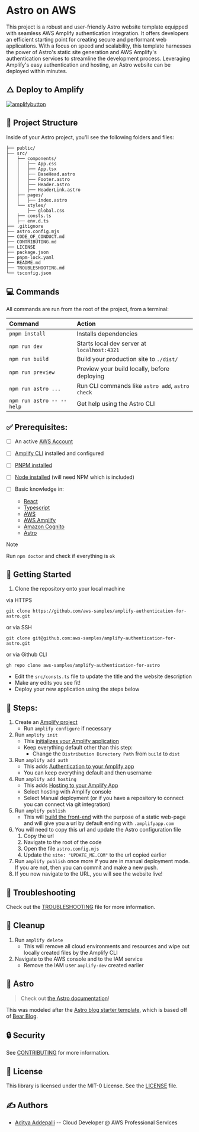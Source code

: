 # Astro on AWS

This project is a robust and user-friendly Astro website template equipped with seamless AWS Amplify authentication integration. It offers developers an efficient starting point for creating secure and performant web applications. With a focus on speed and scalability, this template harnesses the power of Astro's static site generation and AWS Amplify's authentication services to streamline the development process. Leveraging Amplify's easy authentication and hosting, an Astro website can be deployed within minutes.

## △ Deploy to Amplify

[![amplifybutton](https://oneclick.amplifyapp.com/button.svg)](https://console.aws.amazon.com/amplify/home#/deploy?repo=https://github.com/aws-samples/amplify-authentication-for-astro)

## 📁 Project Structure

Inside of your Astro project, you'll see the following folders and files:

```
├── public/
├── src/
│   ├── components/
│   │   ├── App.css
│   │   ├── App.tsx
│   │   ├── BaseHead.astro
│   │   ├── Footer.astro
│   │   ├── Header.astro
│   │   ├── HeaderLink.astro
│   ├── pages/
│   │   ├── index.astro
│   └── styles/
│       ├── global.css
│   ├── consts.ts
│   ├── env.d.ts
├── .gitignore
├── astro.config.mjs
├── CODE_OF_CONDUCT.md
├── CONTRIBUTING.md
├── LICENSE
├── package.json
├── pnpm-lock.yaml
├── README.md
├── TROUBLESHOOTING.md
└── tsconfig.json
```

## 💻 Commands

All commands are run from the root of the project, from a terminal:

| Command                   | Action                                           |
| :------------------------ | :----------------------------------------------- |
| `pnpm install`            | Installs dependencies                            |
| `npm run dev`             | Starts local dev server at `localhost:4321`      |
| `npm run build`           | Build your production site to `./dist/`          |
| `npm run preview`         | Preview your build locally, before deploying     |
| `npm run astro ...`       | Run CLI commands like `astro add`, `astro check` |
| `npm run astro -- --help` | Get help using the Astro CLI                     |

## ✅ Prerequisites:

- [ ] An active [AWS Account](https://aws.amazon.com/getting-started/)
- [ ] [Amplify CLI](https://docs.amplify.aws/cli/) installed and configured
- [ ] [PNPM installed](https://pnpm.io/installation)
- [ ] [Node installed](https://nodejs.org/en) (will need NPM which is included)
- [ ] Basic knowledge in:

  - [React](https://react.dev/)
  - [Typescript](https://www.typescriptlang.org/)
  - [AWS](https://aws.amazon.com/)
  - [AWS Amplify](https://aws.amazon.com/amplify/)
  - [Amazon Cognito](https://aws.amazon.com/cognito/)
  - [Astro](https://astro.build/)

> [!NOTE]
> Run `npm doctor` and check if everything is `ok`

## 🚀 Getting Started

1. Clone the repository onto your local machine

via HTTPS

```
git clone https://github.com/aws-samples/amplify-authentication-for-astro.git
```

or via SSH

```
git clone git@github.com:aws-samples/amplify-authentication-for-astro.git
```

or via Github CLI

```
gh repo clone aws-samples/amplify-authentication-for-astro
```

- Edit the `src/consts.ts` file to update the title and the website description
- Make any edits you see fit!
- Deploy your new application using the steps below

## 🐚 Steps:

1. Create an [Amplify project](https://docs.amplify.aws/lib/project-setup/prereq/q/platform/js/)
   - Run `amplify configure` if necessary
2. Run `amplify init`
   - This [initializes your Amplify application](https://docs.amplify.aws/cli/start/workflows/#initialize-new-project)
   - Keep everything default other than this step:
     - Change the `Distribution Directory Path` from `build` to `dist`
3. Run `amplify add auth`
   - This adds [Authentication to your Amplify app](https://docs.amplify.aws/lib/auth/getting-started/q/platform/js/#set-up-and-configure-amplify-auth)
   - You can keep everything default and then username
4. Run `amplify add hosting`
   - This adds [Hosting to your Amplify App](https://docs.amplify.aws/start/getting-started/hosting/q/integration/react/)
   - Select hosting with Amplify console
   - Select Manual deployment (or if you have a repository to connect you can connect via git integration)
5. Run `amplify publish`
   - This will [build the front-end](https://docs.amplify.aws/start/getting-started/hosting/q/integration/js/#publish-your-app) with the purpose of a static web-page and will give you a url by default ending with `.amplifyapp.com`
6. You will need to copy this url and update the Astro configuration file
   1. Copy the url
   2. Navigate to the root of the code
   3. Open the file `astro.config.mjs`
   4. Update the `site: "UPDATE_ME.COM"` to the url copied earlier
7. Run `amplify publish` once more if you are in manual deployment mode. If you are not, then you can commit and make a new push.
8. If you now navigate to the URL, you will see the website live!

## 🔧 Troubleshooting

Check out the [TROUBLESHOOTING](TROUBLESHOOTING) file for more information.

## 🧹 Cleanup

1. Run `amplify delete`
   - This will remove all cloud environments and resources and wipe out locally created files by the Amplify CLI
2. Navigate to the AWS console and to the IAM service
   - Remove the IAM user `amplify-dev` created earlier

## 💫 Astro

> Check out [the Astro documentation](https://docs.astro.build)!

This was modeled after the [Astro blog starter template](https://github.com/withastro/astro/tree/main/examples/blog), which is based off of [Bear Blog](https://github.com/HermanMartinus/bearblog/).

## 🔒 Security

See [CONTRIBUTING](CONTRIBUTING.md#security-issue-notifications) for more information.

## 📜 License

This library is licensed under the MIT-0 License. See the [LICENSE](LICENSE) file.

## ✍️ Authors

- [Aditya Addepalli](https://github.com/adiadd) -- Cloud Developer @ AWS Professional Services
